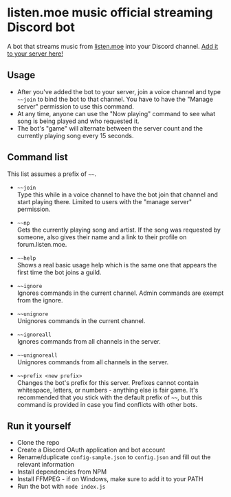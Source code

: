 # listen.moe music official streaming Discord bot

A bot that streams music from [listen.moe](https://listen.moe) into your Discord channel. [Add it to your server here!](https://discordapp.com/oauth2/authorize?&client_id=222167140004790273&scope=bot)

## Usage

- After you've added the bot to your server, join a voice channel and type `~~join` to bind the bot to that channel. You have to have the "Manage server" permission to use this command.
- At any time, anyone can use the "Now playing" command to see what song is being played and who requested it.
- The bot's "game" will alternate between the server count and the currently playing song every 15 seconds.

## Command list

This list assumes a prefix of `~~`.

- `~~join`  
  Type this while in a voice channel to have the bot join that channel and start playing there. Limited to users with the "manage server" permission.

- `~~np`  
  Gets the currently playing song and artist. If the song was requested by someone, also gives their name and a link to their profile on forum.listen.moe.

- `~~help`  
  Shows a real basic usage help which is the same one that appears the first time the bot joins a guild.

- `~~ignore`  
  Ignores commands in the current channel. Admin commands are exempt from the ignore.


- `~~unignore`  
  Unignores commands in the current channel.

- `~~ignoreall`  
  Ignores commands from all channels in the server.

- `~~unignoreall`  
  Unignores commands from all channels in the server.

- `~~prefix <new prefix>`  
  Changes the bot's prefix for this server. Prefixes cannot contain whitespace, letters, or numbers - anything else is fair game. It's recommended that you stick with the default prefix of `~~`, but this command is provided in case you find conflicts with other bots.

## Run it yourself

- Clone the repo
- Create a Discord OAuth application and bot account
- Rename/duplicate `config-sample.json` to `config.json` and fill out the relevant information
- Install dependencies from NPM
- Install FFMPEG - if on Windows, make sure to add it to your PATH
- Run the bot with `node index.js`
